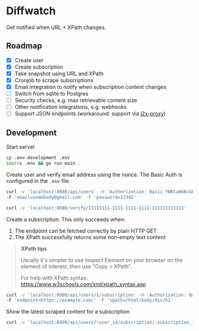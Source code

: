 # Diffwatch

Get notified when URL + XPath changes.

## Roadmap

- [x] Create user
- [x] Create subscription
- [x] Take snapshot using URL and XPath
- [x] Cronjob to scrape subscriptions
- [x] Email integration to notify when subscription content changes
- [ ] Switch from sqlite to Postgres
- [ ] Security checks, e.g. max retrievable content size
- [ ] Other notification integrations, e.g. webhooks
- [ ] Support JSON endpoints (workaround: support via [j2x-proxy](https://github.com/fiffu/j2x-proxy))

## Development

Start server
```sh
cp .env.development .env
source .env && go run main .
```

Create user and verify email address using the nonce.
The Basic Auth is configured in the `.env` file.
```sh
curl -v 'localhost:8080/api/users' -H 'Authorization: Basic YWRtaW46cGFzc3dvcmQ=' \
-F 'email=somebody@gmail.com' -F 'password=12345'

curl -v 'localhost:8080/verify/11111111-1111-1111-1111-111111111111'
```

Create a subscription. This only succeeds when:
1. The endpoint can be fetched correctly by plain HTTP GET
2. The XPath successfully returns some non-empty text content

> **XPath tips**
>
> Usually it's simpler to use Inspect Element on your browser on the element of interest, then use "Copy > XPath".
>
> For help with XPath syntax: https://www.w3schools.com/xml/xpath_syntax.asp

```sh
curl -v 'localhost:8080/api/users/1/subscription' -H 'Authorization: Basic YWRtaW46cGFzc3dvcmQ=' \
-F 'endpoint=https://example.com/' -F 'xpath=/html/body/div/h1'
```

Show the latest scraped content for a subscription
```sh
curl -v 'localhost:8080/api/users/:user_id/subscription/:subscription_id/latest' -H 'Authorization: Basic YWRtaW46cGFzc3dvcmQ='
```

